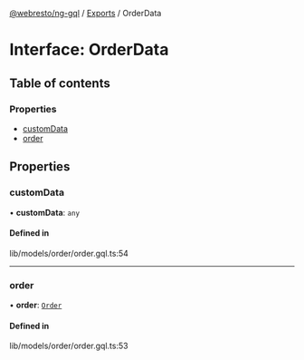 [@webresto/ng-gql](../README.md) / [Exports](../modules.md) / OrderData

# Interface: OrderData

## Table of contents

### Properties

- [customData](OrderData.md#customdata)
- [order](OrderData.md#order)

## Properties

### customData

• **customData**: `any`

#### Defined in

lib/models/order/order.gql.ts:54

___

### order

• **order**: [`Order`](Order.md)

#### Defined in

lib/models/order/order.gql.ts:53
